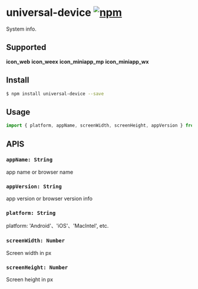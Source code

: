 # universal-device [![npm](https://img.shields.io/npm/v/universal-device.svg)](https://www.npmjs.com/package/universal-device)

System info.

## Supported
__icon_web__ __icon_weex__ __icon_miniapp_mp__ __icon_miniapp_wx__

## Install
```bash
$ npm install universal-device --save
```

## Usage

```javascript
import { platform, appName, screenWidth, screenHeight, appVersion } from 'universal-device';

```

## APIS

### `appName: String`
app name or browser name

### `appVersion: String`
app version or browser version info

### `platform: String`
platform: 'Android'、'iOS'、'MacIntel', etc.

### `screenWidth: Number`
Screen width in px

### `screenHeight: Number`
Screen height in px
